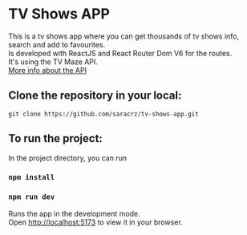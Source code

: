 # TV Shows APP

This is a tv shows app where you can get thousands of tv shows info, search and add to favourites.\
Is developed with ReactJS and React Router Dom V6 for the routes.\
It's using the TV Maze API.\
[More info about the API](https://www.tvmaze.com/api)


## Clone the repository in your local: 
`git clone https://github.com/saracrz/tv-shows-app.git`

## To run the project:

In the project directory, you can run
### `npm install`
### `npm run dev`

Runs the app in the development mode.\
Open [http://localhost:5173](http://localhost:5173) to view it in your browser.
